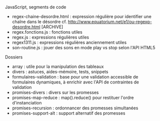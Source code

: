 JavaScript, segments de code


* regex-chaine-desordre.html : expression régulière pour identifier une chaîne dans le désordre cf. http://www.equatorium.net/e1/ou-regexp-desordre.html [ARCHIVE]
* regex.fonctions.js : fonctions utiles
* regex.js : expressions régulières utiles
* regex1311.js : expressions régulières anciennement utiles
* son-routine.js : jouer des sons en mode play vs stop selon l'API HTML5


Dossiers

* array : utile pour la manipulation des tableaux
* divers : astuces, aides-mémoire, tests, snippets
* formulaires-validation : base pour une validation accessible de formulaires dynamiques, à enrichir avec l'API de contraintes de validation
* promises-divers : divers sur les promesses
* promises-map-reduce : map().reduce() pour restituer l'ordre d'instanciation
* promises-recursion : ordonnancer des promesses simultanées
* promises-support-alt : support alternatif des promesses
